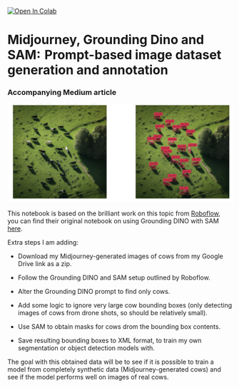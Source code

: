 [![Open In Colab](https://colab.research.google.com/assets/colab-badge.svg)](https://githubtocolab.com/MRK132/Midjourney-Grounding-Dino-and-SAM--Prompt-based-image-dataset-generation-and-annotation/blob/main/Midjourney%2C_Grounding_Dino_and_SAM%E2%80%8A_%E2%80%8APrompt_based_image_dataset_generation_and_annotation.ipynb)


# Midjourney, Grounding Dino and SAM:    Prompt-based image dataset generation and annotation 
### Accompanying Medium article


![img](cow_detections.png) 

This notebook is based on the brilliant work on this topic from [Roboflow](https://blog.roboflow.com/enhance-image-annotation-with-grounding-dino-and-sam/), you can find their original notebook on using Grounding DINO with SAM [here](https://colab.research.google.com/drive/1IwrFy7vbkFxsnjJFv4DExPQWkBNFve80#scrollTo=Ll-F98Z7YItp:~:text=DINO%20with%20SAM-,here,-.).

Extra steps I am adding:

* Download my Midjourney-generated images of cows from my Google Drive link as a zip.

* Follow the Grounding DINO and SAM setup outlined by Roboflow.

* Alter the Grounding DINO prompt to find only cows.

* Add some logic to ignore very large cow bounding boxes (only detecting images of cows from drone shots, so should be relatively small).

* Use SAM to obtain masks for cows drom the bounding box contents.

* Save resulting bounding boxes to XML format, to train my own segmentation or object detection models with.

The goal with this obtained data will be to see if it is possible to train a model from completely synthetic data (Midjourney-generated cows) and see if the model performs well on images of real cows.